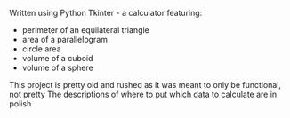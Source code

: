 Written using Python Tkinter - a calculator featuring:
- perimeter of an equilateral triangle
- area of ​​a parallelogram
- circle area
- volume of a cuboid
- volume of a sphere

This project is pretty old and rushed as it was meant to only be functional, not pretty
The descriptions of where to put which data to calculate are in polish
